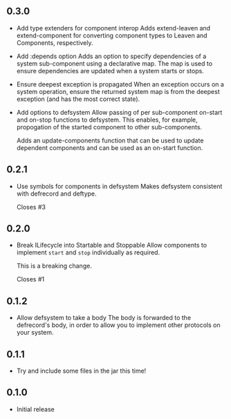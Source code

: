 ## 0.3.0

- Add type extenders for component interop
  Adds extend-leaven and extend-component for converting component types to
  Leaven and Components, respectively.

- Add :depends option
  Adds an option to specify dependencies of a system sub-component using a
  declarative map.  The map is used to ensure dependencies are updated when
  a system starts or stops.

- Ensure deepest exception is propagated
  When an exception occurs on a system operation, ensure the returned system
  map is from the deepest exception (and has the most correct state).

- Add options to defsystem
  Allow passing of per sub-component on-start and on-stop functions to
  defsystem.  This enables, for example, propogation of the started
  component to other sub-components.

  Adds an update-components function that can be used to update dependent
  components and can be used as an on-start function.

## 0.2.1

- Use symbols for components in defsystem
  Makes defsystem consistent with defrecord and deftype.

  Closes #3

## 0.2.0

- Break ILifecycle into Startable and Stoppable
  Allow components to implement `start` and `stop` individually as required.

  This is a breaking change.

  Closes #1

## 0.1.2

- Allow defsystem to take a body
  The body is forwarded to the defrecord's body, in order to allow you to
  implement other protocols on your system.

## 0.1.1

- Try and include some files in the jar this time!

## 0.1.0

- Initial release

